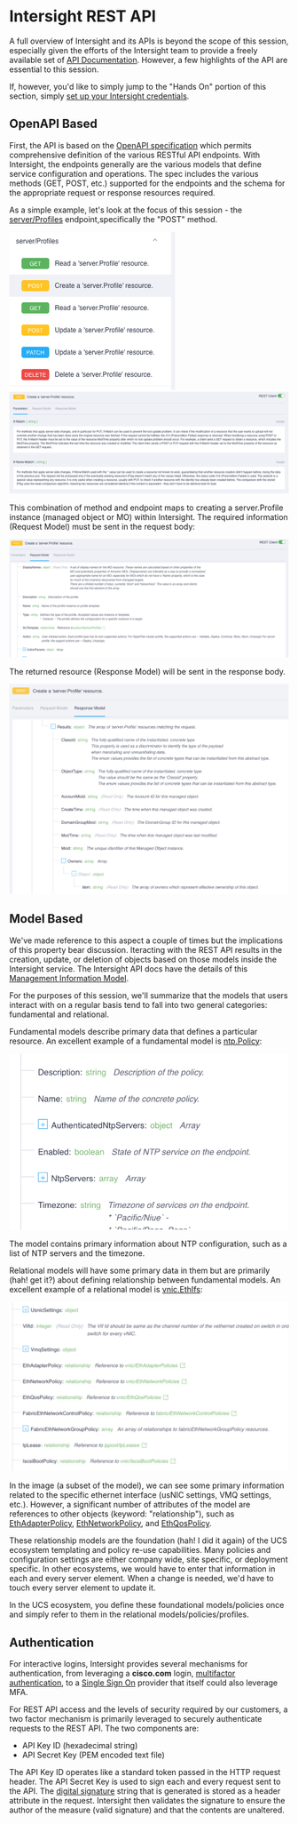 # Intersight REST API

A full overview of Intersight and its APIs is beyond the scope of this session, especially given the efforts of the Intersight team to provide a freely available set of [API Documentation](https://intersight.com/apidocs/introduction/overview/). However, a few highlights of the API are essential to this session.

If, however, you'd like to simply jump to the "Hands On" portion of this section, simply [set up your Intersight credentials](./hands-on-exercise.md).

## OpenAPI Based
First, the API is based on the [OpenAPI specification](https://github.com/OAI/OpenAPI-Specification/blob/master/versions/3.0.3.md) which permits comprehensive definition of the various RESTful API endpoints. With Intersight, the endpoints generally are the various models that define service configuration and operations. The spec includes the various methods (GET, POST, etc.) supported for the endpoints and the schema for the appropriate request or response resources required.

As a simple example, let's look at the focus of this session - the [server/Profiles](https://intersight.com/apidocs/apirefs/api/v1/server/Profiles/post/) endpoint,specifically the "POST" method.

![server.Profile Methods](./images/intersight-server-profile-methods.png)
![server.Profile Parameters](./images/intersight-server-profile-parameters.png)

This combination of method and endpoint maps to creating a server.Profile instance (managed object or MO) within Intersight. The required information (Request Model) must be sent in the request body:

![server.Profile Request Model](./images/intersight-server-profile-request-model.png)

The returned resource (Response Model) will be sent in the response body.

![server.Profile Response Model](./images/intersight-server-profile-response-model.png)

## Model Based

We've made reference to this aspect a couple of times but the implications of this property bear discussion. Iteracting with the REST API results in the creation, update, or deletion of objects based on those models inside the
Intersight service. The Intersight API docs have the details of this [Management Information Model](https://intersight.com/apidocs/introduction/mit/).

For the purposes of this session, we'll summarize that the models that users interact with on a regular basis tend to fall into two general categories: fundamental and relational.

Fundamental models describe primary data that defines a particular resource. An excellent example of a fundamental model is
[ntp.Policy](https://intersight.com/apidocs/apirefs/ntp/Policies/model/):

![ntp.Policy Model](./images/intersight-ntp-model.png)

The model contains primary information about NTP configuration, such as a list of NTP servers and the timezone.

Relational models will have some primary data in them but are primarily (hah! get it?) about defining relationship between fundamental models. An excellent example of a relational model is [vnic.EthIfs](https://intersight.com/apidocs/apirefs/vnic/EthIfs/model/):

![vnic.EthIfs Model](./images/intersight-vnic-eth-ifs-model.png)

In the image (a subset of the model), we can see some primary information related to the specific ethernet interface (usNIC settings, VMQ settings, etc.). However, a significant number of attributes of the model are references to other objects (keyword: "relationship"), such as [EthAdapterPolicy](https://intersight.com/apidocs/apirefs/vnic/EthAdapterPolicies/model/), [EthNetworkPolicy](https://intersight.com/apidocs/apirefs/vnic/EthNetworkPolicies/model/), and [EthQosPolicy](https://intersight.com/apidocs/apirefs/vnic/EthQosPolicies/model/).

These relationship models are the foundation (hah! I did it again) of the UCS ecosystem templating and policy re-use capabilities. Many policies and configuration settings are either company wide, site specific, or deployment specific. In other ecosystems, we would have to enter that information in each and every server element. When a change is needed, we'd have to touch every server element to update it.

In the UCS ecosystem, you define these foundational models/policies once and simply refer to them in the relational models/policies/profiles.

## Authentication

For interactive logins, Intersight provides several mechanisms for authentication, from leveraging a **cisco.com** login, [multifactor authentication](https://intersight.com/help/saas/resources#multi-factor_authentication_in_intersight), to a [Single Sign On](https://intersight.com/help/saas/resources#single_sign-on_with_intersight) provider that itself could also leverage MFA.

For REST API access and the levels of security required by our customers, a two factor mechanism is primarily leveraged to securely authenticate requests to the REST API. The two components are:

- API Key ID (hexadecimal string)
- API Secret Key (PEM encoded text file)

The API Key ID operates like a standard token passed in the HTTP request header. The API Secret Key is used to sign each and every request sent to the API. The [digital signature](https://en.wikipedia.org/wiki/Digital_signature) string that is generated is stored as a header attribute in the request. Intersight then validates the signature to ensure the author of the measure (valid signature) and that the contents are unaltered.
